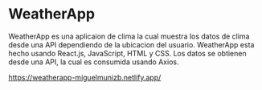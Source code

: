 # WeatherApp

WeatherApp es una aplicaion de clima la cual muestra los datos de clima desde una API dependiendo de la ubicacion del usuario.
WeatherApp esta hecho usando React.js, JavaScript, HTML y CSS.
Los datos se obtienen desde una API, la cual es consumida usando Axios.

https://weatherapp-miguelmunizb.netlify.app/

